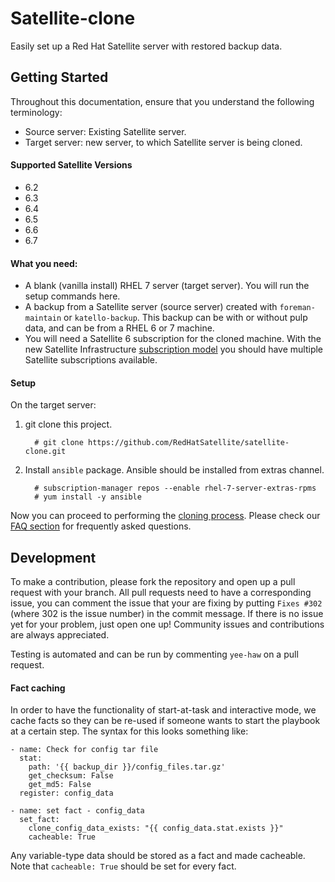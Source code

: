 # Satellite-clone

Easily set up a Red Hat Satellite server with restored backup data.

## Getting Started
Throughout this documentation, ensure that you understand the following terminology:
- Source server: Existing Satellite server.
- Target server: new server, to which Satellite server is being cloned.

#### Supported Satellite Versions ####
- 6.2
- 6.3
- 6.4 
- 6.5
- 6.6
- 6.7

#### What you need: ####
  - A blank (vanilla install) RHEL 7 server (target server). You will run the setup commands here.
  - A backup from a Satellite server (source server) created with `foreman-maintain` or `katello-backup`. This backup can be with or without pulp data, and can be from a RHEL 6 or 7 machine.
  - You will need a Satellite 6 subscription for the cloned machine. With the new Satellite Infrastructure [subscription model](https://access.redhat.com/solutions/3382781) you should have multiple Satellite subscriptions available.

#### Setup ####

On the target server:

1. git clone this project.
   ```console
     # git clone https://github.com/RedHatSatellite/satellite-clone.git
   ```

2. Install `ansible` package.  Ansible should be installed from extras channel.
   ```console
     # subscription-manager repos --enable rhel-7-server-extras-rpms
     # yum install -y ansible
   ```

Now you can proceed to performing the [cloning process](docs/satellite-clone.md). Please check our [FAQ section](docs/faqs.md) for frequently asked questions.

## Development ##

To make a contribution, please fork the repository and open up a pull request with your branch. All pull requests need to have a corresponding issue, you can comment the issue that your are fixing by putting `Fixes #302` (where 302 is the issue number) in the commit message. If there is no issue yet for your problem, just open one up! Community issues and contributions are always appreciated.

Testing is automated and can be run by commenting `yee-haw` on a pull request.

#### Fact caching ####
In order to have the functionality of start-at-task and interactive mode, we cache facts so they can be re-used if someone wants to start the playbook at a certain step. The syntax for this looks something like:
```
- name: Check for config tar file
  stat:
    path: '{{ backup_dir }}/config_files.tar.gz'
    get_checksum: False
    get_md5: False
  register: config_data

- name: set fact - config_data
  set_fact:
    clone_config_data_exists: "{{ config_data.stat.exists }}"
    cacheable: True
```
Any variable-type data should be stored as a fact and made cacheable. Note that `cacheable: True` should be set for every fact.
